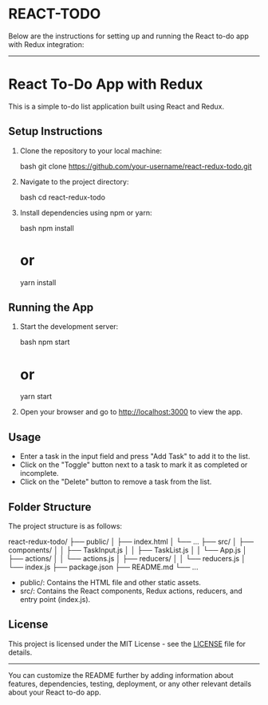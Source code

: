# REACT-TODO
Below are the instructions for setting up and running the React to-do app with Redux integration:

---

# React To-Do App with Redux

This is a simple to-do list application built using React and Redux.

## Setup Instructions

1. Clone the repository to your local machine:

   bash
   git clone https://github.com/your-username/react-redux-todo.git
   

2. Navigate to the project directory:

   bash
   cd react-redux-todo
   

3. Install dependencies using npm or yarn:

   bash
   npm install
   # or
   yarn install
   

## Running the App

1. Start the development server:

   bash
   npm start
   # or
   yarn start
   

2. Open your browser and go to [http://localhost:3000](http://localhost:3000) to view the app.

## Usage

- Enter a task in the input field and press "Add Task" to add it to the list.
- Click on the "Toggle" button next to a task to mark it as completed or incomplete.
- Click on the "Delete" button to remove a task from the list.

## Folder Structure

The project structure is as follows:


react-redux-todo/
  ├── public/
  │   ├── index.html
  │   └── ...
  ├── src/
  │   ├── components/
  │   │   ├── TaskInput.js
  │   │   ├── TaskList.js
  │   │   └── App.js
  │   ├── actions/
  │   │   └── actions.js
  │   ├── reducers/
  │   │   └── reducers.js
  │   └── index.js
  ├── package.json
  ├── README.md
  └── ...


- public/: Contains the HTML file and other static assets.
- src/: Contains the React components, Redux actions, reducers, and entry point (index.js).

## License

This project is licensed under the MIT License - see the [LICENSE](LICENSE) file for details.

---

You can customize the README further by adding information about features, dependencies, testing, deployment, or any other relevant details about your React to-do app.
